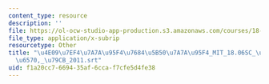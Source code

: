 ```yaml
---
content_type: resource
description: ''
file: https://ol-ocw-studio-app-production.s3.amazonaws.com/courses/18-06sc-linear-algebra-fall-2011/f1a20cc7669435af6ccaf7cfe5d4fe38_4e097ef47a7a95f476845b507a7a95f4_MIT_18.06SC_7ebf60274ee36570-_79cb_2011.srt
file_type: application/x-subrip
resourcetype: Other
title: "\u4E09\u7EF4\u7A7A\u95F4\u7684\u5B50\u7A7A\u95F4_MIT_18.06SC_\u7EBF\u6027\u4EE3\
  \u6570,_\u79CB_2011.srt"
uid: f1a20cc7-6694-35af-6cca-f7cfe5d4fe38
---
```

